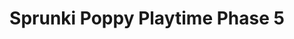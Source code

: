 ---
slug: sprunki-poppy-playtime-phase-5-2622
title: Sprunki Poppy Playtime Phase 5
description: "Sprunki Poppy Playtime Phase 5 is an exciting online game. Play for free directly in your browser!"
icon: /images/popular_mods/Sprunki Poppy Playtime Phase 5.png
url: https://wowtbc.net/sprunkin/poppy-phase5/index.html
previewImage: /images/popular_mods/Sprunki Poppy Playtime Phase 5.png
type: popular mods

# SEO配置
seo:
  title: "Sprunki Poppy Playtime Phase 5 - Play Free Online Game | Fun Browser Games"
  description: "Sprunki Poppy Playtime Phase 5 - Play this fun online game for free in your browser. No download required!"
  ogImage: "/images/popular_mods/Sprunki Poppy Playtime Phase 5.png"
  keywords: "sprunki-poppy-playtime-phase-5-2622, online game, browser game, free game, popular mods game, play online"

videoUrls:
  - https://www.youtube.com/embed/example1
  - https://www.youtube.com/embed/example2

whyPlay:
  title: "Why Play Sprunki Poppy Playtime Phase 5?"
  items:
    - "Immersive Gameplay: Sprunki Poppy Playtime Phase 5 offers an engaging and immersive gaming experience that will keep you entertained for hours"
    - "Challenging Levels: Test your skills with increasingly difficult challenges and obstacles"
    - "Beautiful Graphics: Enjoy stunning visuals and smooth animations that bring the game world to life"
    - "Regular Updates: New content and features are added regularly to keep the game fresh and exciting"
    - "Free to Play: Experience all the fun without spending a penny"
    - "Community Features: Connect with other players, share strategies, and compete for high scores"
    - "Cross-Platform: Play on any device with a web browser, no downloads required"

features:
  title: "Key Features of Sprunki Poppy Playtime Phase 5"
  image: "/images/popular_mods/Sprunki Poppy Playtime Phase 5.png"
  items:
    - "Intuitive Controls: Easy to learn controls make Sprunki Poppy Playtime Phase 5 accessible for players of all skill levels"
    - "Multiple Game Modes: Enjoy various gameplay options that provide different challenges and experiences"
    - "Character Customization: Personalize your gaming experience with unique characters and items"
    - "Achievement System: Complete special tasks to earn rewards and recognition"
    - "Leaderboards: Compete with players worldwide and see who can achieve the highest scores"

characteristics:
  title: "Game Characteristics"
  image: "/images/popular_mods/Sprunki Poppy Playtime Phase 5.png"
  items:
    - "Genre: Popular mods game with elements of strategy and skill"
    - "Difficulty: Suitable for both casual gamers and those seeking a challenge"
    - "Play Time: Quick sessions or extended gameplay, depending on your preference"
    - "Art Style: Vibrant and engaging visuals that enhance the gaming experience"
    - "Sound Design: Immersive audio that complements the gameplay perfectly"

info: "Sprunki Poppy Playtime Phase 5 is an exciting online game that offers players a unique and engaging gaming experience. With its intuitive controls, stunning visuals, and challenging gameplay, Sprunki Poppy Playtime Phase 5 provides hours of entertainment for players of all ages and skill levels. Whether you're looking for a quick gaming session during a break or an extended play session, Sprunki Poppy Playtime Phase 5 delivers an immersive experience that will keep you coming back for more. The game features multiple levels of increasing difficulty, ensuring that players are constantly challenged as they progress. With regular updates adding new content and features, Sprunki Poppy Playtime Phase 5 remains fresh and exciting, providing endless entertainment options for its growing community of players."

howToPlayIntro: "Welcome to Sprunki Poppy Playtime Phase 5! This guide will walk you through the basics and help you master the game. Whether you're a beginner or looking to improve your skills, these tips and instructions will enhance your gaming experience."

howToPlaySteps:
  - title: "Getting Started"
    description: "Begin your Sprunki Poppy Playtime Phase 5 adventure by familiarizing yourself with the controls. Use your keyboard or mouse to navigate through the game interface. The tutorial will guide you through the basic mechanics and help you understand the objectives."
  - title: "Understanding the Objectives"
    description: "In Sprunki Poppy Playtime Phase 5, your main goal is to progress through levels by completing specific objectives. Each level presents unique challenges that require different strategies and approaches."
  - title: "Mastering the Controls"
    description: "Practice using the controls to improve your precision and reaction time. Sprunki Poppy Playtime Phase 5 requires quick reflexes and strategic thinking to overcome obstacles and defeat opponents."
  - title: "Utilizing Power-ups"
    description: "Collect power-ups throughout the game to enhance your abilities and overcome difficult challenges. Each power-up offers unique advantages that can be crucial for success."
  - title: "Developing Strategies"
    description: "As you progress in Sprunki Poppy Playtime Phase 5, develop effective strategies for different scenarios. Analyze patterns, anticipate challenges, and adapt your approach to maximize your performance."

faq:
  title: "Frequently Asked Questions about Sprunki Poppy Playtime Phase 5"
  items:
    - question: "Is Sprunki Poppy Playtime Phase 5 free to play?"
      answer: "Yes, Sprunki Poppy Playtime Phase 5 is completely free to play directly in your web browser. No downloads or purchases are required to enjoy the full game experience."
    - question: "Can I play Sprunki Poppy Playtime Phase 5 on mobile devices?"
      answer: "Yes, Sprunki Poppy Playtime Phase 5 is optimized for both desktop and mobile play. You can enjoy the game on any device with a web browser and internet connection."
    - question: "Are there any in-game purchases?"
      answer: "While Sprunki Poppy Playtime Phase 5 is free to play, there may be optional in-game purchases available for cosmetic items or additional features that don't affect core gameplay."
    - question: "How often is Sprunki Poppy Playtime Phase 5 updated?"
      answer: "The developers regularly update Sprunki Poppy Playtime Phase 5 with new content, features, and improvements based on player feedback and game performance."
    - question: "Can I play Sprunki Poppy Playtime Phase 5 offline?"
      answer: "Currently, Sprunki Poppy Playtime Phase 5 requires an internet connection to play as it's a browser-based online game."
    - question: "Is Sprunki Poppy Playtime Phase 5 suitable for children?"
      answer: "Yes, Sprunki Poppy Playtime Phase 5 is designed to be family-friendly and suitable for players of all ages."
    - question: "How do I report bugs or issues?"
      answer: "If you encounter any problems while playing Sprunki Poppy Playtime Phase 5, you can report them through the game's support page or contact the developers directly through their website."
    - question: "Still Have Questions?"
      answer: "If you have additional questions about Sprunki Poppy Playtime Phase 5 that aren't covered in this FAQ, please visit our support center or contact our customer service team for assistance."
---
